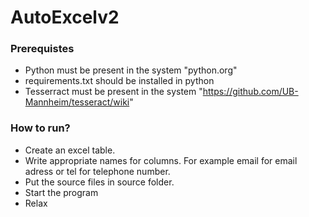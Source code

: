 # AutoExcelv2


### Prerequistes
- Python must be present in the system "python.org"
- requirements.txt should be installed in python 
- Tesserract must be present in the system "https://github.com/UB-Mannheim/tesseract/wiki"

### How to run? 

- Create an excel table. 
- Write appropriate names for columns. For example email for email adress or tel for telephone number.
- Put the source files in source folder.
- Start the program
- Relax